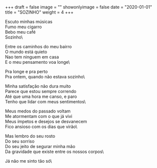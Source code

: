 +++
draft = false
image = ""
showonlyimage = false
date = "2020-01-01"
title = "SOZINHO"
weight = 4
+++

<!--more-->

Escuto minhas músicas\
Fumo meu cigarro\
Bebo meu café\
Sozinho\

Entre os caminhos do meu bairro\
O mundo está quieto\
Nao tem ninguem em casa\
E o meu pensamento voa longe\

Pra longe e pra perto\
Pra ontem, quando não estava sozinho\

Minha satisfação não dura muito\
Parece que estou sempre correndo\
Até que uma hora me canso, e paro\
Tenho que lidar com meus sentimentos\

Meus medos do passado voltam\
Me atormentam com o que já vivi\
Meus ímpetos e desejos se desvanecem\
Fico ansioso com os dias que virão\

Mas lembro do seu rosto\
Do seu sorriso\
Do seu jeito de segurar minha mão\
Da gravidade que existe entre os nossos corpos\

Já não me sinto tão só\

